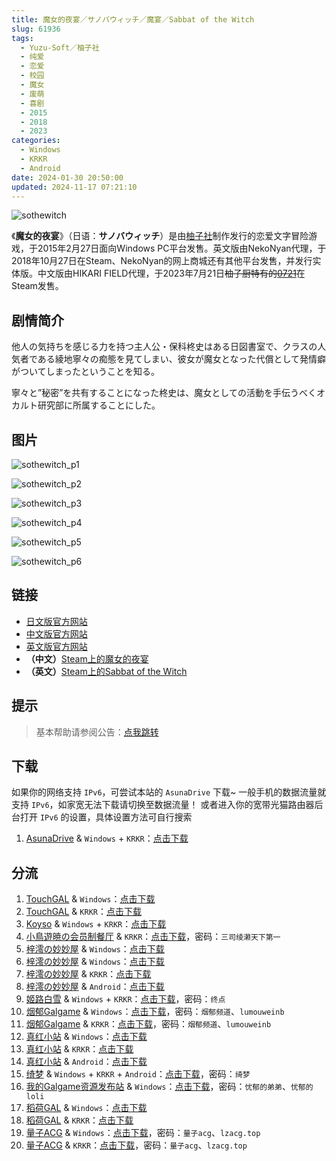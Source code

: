 ```yaml
---
title: 魔女的夜宴／サノバウィッチ／魔宴／Sabbat of the Witch
slug: 61936
tags:
  - Yuzu-Soft／柚子社
  - 纯爱
  - 恋爱
  - 校园
  - 魔女
  - 废萌
  - 喜剧
  - 2015
  - 2018
  - 2023
categories:
  - Windows
  - KRKR
  - Android
date: 2024-01-30 20:50:00
updated: 2024-11-17 07:21:10
---
```


![sothewitch](https://static.saop.cc/vns/img/sothewitch.webp)

《**魔女的夜宴**》（日语：**サノバウィッチ**）是由[柚子社](https://zh.moegirl.org.cn/YUZU_SOFT)制作发行的恋爱文字冒险游戏，于2015年2月27日面向Windows PC平台发售。英文版由NekoNyan代理，于2018年10月27日在Steam、NekoNyan的网上商城还有其他平台发售，并发行实体版。中文版由HIKARI FIELD代理，于2023年7月21日~~柚子厨特有的[0721](https://zh.moegirl.org.cn/0721)~~在Steam发售。

<!--more-->

## 剧情简介

他人の気持ちを感じる力を持つ主人公・保科柊史はある日図書室で、クラスの人気者である綾地寧々の痴態を見てしまい、彼女が魔女となった代償として発情癖がついてしまったということを知る。

寧々と”秘密”を共有することになった柊史は、魔女としての活動を手伝うべくオカルト研究部に所属することにした。

## 图片

![sothewitch_p1](https://static.saop.cc/vns/img/sothewitch_p1.webp)

![sothewitch_p2](https://static.saop.cc/vns/img/sothewitch_p2.webp)

![sothewitch_p3](https://static.saop.cc/vns/img/sothewitch_p3.webp)

![sothewitch_p4](https://static.saop.cc/vns/img/sothewitch_p4.webp)

![sothewitch_p5](https://static.saop.cc/vns/img/sothewitch_p5.webp)

![sothewitch_p6](https://static.saop.cc/vns/img/sothewitch_p6.webp)

## 链接

- [日文版官方网站](http://www.yuzu-soft.com/new/product/sothewitch/index.html)
- [中文版官方网站](https://hikarifield.co.jp/sothewitch)
- [英文版官方网站](https://sanobawitch.nekonyansoft.com/)
- **（中文）**[Steam上的魔女的夜宴](https://store.steampowered.com/app/2458530/)
- **（英文）**[Steam上的Sabbat of the Witch](https://store.steampowered.com/app/888790/Sabbat_of_the_Witch/)

## 提示

> 基本帮助请参阅公告：[点我跳转](/ja/)

## 下载

如果你的网络支持 `IPv6`，可尝试本站的 `AsunaDrive` 下载~
一般手机的数据流量就支持 `IPv6`，如家宽无法下载请切换至数据流量！
或者进入你的宽带光猫路由器后台打开 `IPv6` 的设置，具体设置方法可自行搜索

1. [AsunaDrive](https://drive.saop.cc/) & `Windows` + `KRKR`：[点击下载](https://drive.saop.cc/VNS/%E9%AD%94%E5%A5%B3%E7%9A%84%E5%A4%9C%E5%AE%B4)

## 分流

1. [TouchGAL](https://www.touchgal.net/) & `Windows`：[点击下载](https://pan.touchgal.net/s/GvNUX)
2. [TouchGAL](https://www.touchgal.net/) & `KRKR`：[点击下载](https://pan.touchgal.net/s/9nqSb)
3. [Koyso](https://koyso.com/) & `Windows` + `KRKR`：[点击下载](https://koyso.com/game/710)
4. [小鳥遊暁の会员制餐厅](https://t-satoru.top/) & `KRKR`：[点击下载](https://pan.t-satoru.top/d/ode5/Galgames/%E3%80%90%E8%87%AA%E5%B0%81%E5%8C%85%E3%80%91%E5%8E%9F%E5%88%9B%E4%BD%9C%E5%93%81/%E9%AD%94%E5%A5%B3%E7%9A%84%E5%A4%9C%E5%AE%B4/v2_Xmoe_%E5%AE%98%E4%B8%AD_%E9%AD%94%E5%A5%B3%E7%9A%84%E5%A4%9C%E5%AE%B4_od.rar)，密码：`三司绫濑天下第一`
5. [梓澪の妙妙屋](https://zi0.cc/) & `Windows`：[点击下载](https://zi0.cc/d/%60%E3%80%90%E5%90%88%E9%9B%86%E7%B3%BB%E5%88%97%E3%80%91/%E5%8D%97%2BGalGame%E6%B1%89%E5%8C%96%E5%8C%BA%E5%85%A8%E5%8C%BA%E8%B5%84%E6%BA%90%E5%A4%87%E4%BB%BD/1/24/%5BYuzu-soft%5D%20%E3%82%B5%E3%83%8E%E3%83%90%E3%82%A6%E3%82%A3%E3%83%83%E3%83%81%20%20%E9%AD%94%E5%A5%B3%E7%9A%84%E5%A4%9C%E5%AE%B4%20%E6%B1%89%E5%8C%96%E7%A1%AC%E7%9B%98%E7%89%88%5B%E5%AE%98%E6%96%B9%E7%AE%80%E7%B9%81%E4%B8%AD%E6%97%A5%E6%96%87%5D.zip?sign=Rt4S3eRWtWyJ7Cgd4pJuXY5Hl_F9u7zKjTh6gPH6-Wo=:0)
6. [梓澪の妙妙屋](https://zi0.cc/) & `Windows`：[点击下载](https://zi0.cc/d/%60%E3%80%90%E5%90%88%E9%9B%86%E7%B3%BB%E5%88%97%E3%80%91/%E3%80%90PC%2BKR%E3%80%91YUZUSOFT%20SOUR%20%E6%9F%9A%E5%AD%90%E7%A4%BE%E5%90%88%E9%9B%86/PC/%E9%AD%94%E5%A5%B3%E7%9A%84%E5%A4%9C%E5%AE%B4%E3%80%90%E5%AE%98%E4%B8%AD%E3%80%91.rar?sign=qrZCmX7JlkAmNjz2E7d1mbHllvD-4zLi_4n3Md3HvWY=:0)
7. [梓澪の妙妙屋](https://zi0.cc/) & `KRKR`：[点击下载](https://zi0.cc/d/%60%E3%80%90%E5%90%88%E9%9B%86%E7%B3%BB%E5%88%97%E3%80%91/%E3%80%90PC%2BKR%E3%80%91YUZUSOFT%20SOUR%20%E6%9F%9A%E5%AD%90%E7%A4%BE%E5%90%88%E9%9B%86/KRKR/%E9%AD%94%E5%A5%B3%E7%9A%84%E5%A4%9C%E5%AE%B4.rar?sign=90zA1aPtOjOorjKB1uiaFrxD1VaV6lrxkFmc3XvbgCY=:0)
8. [梓澪の妙妙屋](https://zi0.cc/) & `Android`：[点击下载](https://zi0.cc/d/%60%E3%80%90%E5%BD%92%20%E6%A1%A3%E3%80%91/%E3%80%90%E5%AE%89%E5%8D%93%E5%90%88%E9%9B%86%E3%80%91/009/%E9%AD%94%E5%A5%B3%E7%9A%84%E5%A4%9C%E5%AE%B4.apk?sign=7_74pdrq-ES8n7KitRbohtRZpeEoavg8GDmmqvMWzsw=:0)
9. [姬路白雪](https://pan.jlbx.xyz/) & `Windows` + `KRKR`：[点击下载](https://pan.jlbx.xyz/?s=%E9%AD%94%E5%A5%B3%E7%9A%84%E5%A4%9C%E5%AE%B4)，密码：`终点`
10. [烟郁Galgame](https://yanyugal.top/) & `Windows`：[点击下载](https://yanyugal.top/d/disk1/%5B%E4%BC%9A%E7%A4%BE%5D%5B%E5%90%88%E9%9B%86%5DGalgame/%E6%9F%9A%E5%AD%90%E7%A4%BE/%E9%AD%94%E5%A5%B3%E7%9A%84%E5%A4%9C%E5%AE%B4.zip)，密码：`烟郁频道`、`lumouweinb`
11. [烟郁Galgame](https://yanyugal.top/) & `KRKR`：[点击下载](https://yanyugal.top/d/disk1/%E5%B0%8F%E5%B0%8F%E7%9A%84%E5%88%86%E4%BA%AB%EF%BC%88PC%EF%BC%86%E5%AE%89%E5%8D%93%EF%BC%89/%E5%AE%89%E5%8D%93/krkr/%E6%9F%9A%E5%AD%90%E7%A4%BE/%E9%AD%94%E5%A5%B3%E7%9A%84%E5%A4%9C%E5%AE%B4.7z)，密码：`烟郁频道`、`lumouweinb`
12. [真红小站](https://www.shinnku.com/) & `Windows`：[点击下载](https://www.shinnku.com/api/download/0/win/%E9%AD%94%E5%A5%B3%E7%9A%84%E5%A4%9C%E5%AE%B4.7z)
13. [真红小站](https://www.shinnku.com/) & `KRKR`：[点击下载](https://www.shinnku.com/api/download/0/krkr/%E9%AD%94%E5%A5%B3%E7%9A%84%E5%A4%9C%E5%AE%B4.7z)
14. [真红小站](https://www.shinnku.com/) & `Android`：[点击下载](https://www.shinnku.com/api/download/0/apk/%E5%86%B7%E7%8B%90/1001-1500/1156-%E9%AD%94%E5%A5%B3%E7%9A%84%E5%A4%9C%E5%AE%B4.apk)
15. [绮梦](https://acgs.one/) & `Windows` + `KRKR` + `Android`：[点击下载](https://game.acgs.one/game/482.html)，密码：`绮梦`
16. [我的Galgame资源发布站](https://www.ttloli.com/) & `Windows`：[点击下载](https://www.ttloli.com/monvdeyeyan.html)，密码：`忧郁的弟弟`、`忧郁的loli`
17. [稻荷GAL](https://inarigal.com/) & `Windows`：[点击下载](https://sakustar.club/art/116)
18. [稻荷GAL](https://inarigal.com/) & `KRKR`：[点击下载](https://sakustar.club/art/577)
19. [量子ACG](https://lzacg.org/) & `Windows`：[点击下载](https://lzacg.org/928)，密码：`量子acg`、`lzacg.top`
20. [量子ACG](https://lzacg.org/) & `KRKR`：[点击下载](https://lzacg.org/944)，密码：`量子acg`、`lzacg.top`

